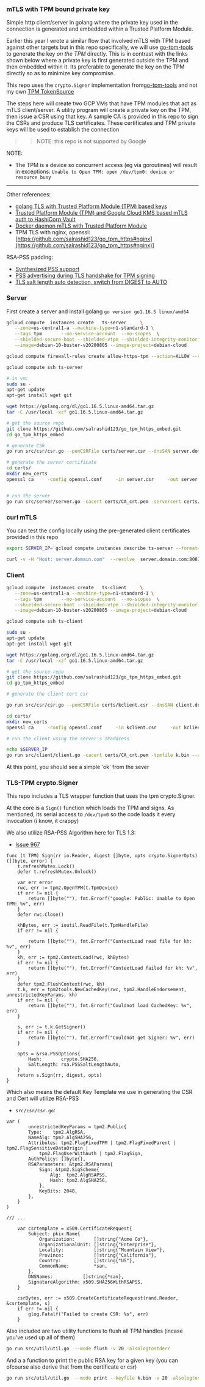 ### mTLS with TPM bound private key

Simple http client/server in golang where the private key used in the connection is generated and embedded within a Trusted Platform Module.

Earlier this year I wrote a similar flow that involved mTLS with TPM based against other targets but in this repo specifically, we will use
[go-tpm-tools](https://github.com/google/go-tpm-tools) to generate the key _on the TPM_ directly.  This is in contrast with the links shown below where a private key is first generated outside the
TPM and then embedded within it.  Its preferable to generate the key on the TPM directly so as to minimize key compromise.

This repo uses the `crypto.Signer` implementation from[go-tpm-tools](https://godoc.org/github.com/google/go-tpm-tools/tpm2tools#Key.GetSigner) and not my own [TPM TokenSource](https://github.com/salrashid123/oauth2#usage-tpmtokensource)


The steps here will create two GCP VMs that have TPM modules that act as mTLS client/server.   A utility program will create a private key on the TPM, then issue a CSR using that key.   A sample CA is provided in this repo to sign the CSRs and produce TLS certificates.  These certificates and TPM private keys will be used to establish the connection

>> NOTE: this repo is not supported by Google


NOTE:

- The TPM is a device so concurrent access (eg via goroutines) will result in exceptions:
  `Unable to Open TPM: open /dev/tpm0: device or resource busy`

---

Other references:

- [golang TLS with Trusted Platform Module (TPM) based keys](https://github.com/salrashid123/go_tpm_https)
- [Trusted Platform Module (TPM) and Google Cloud KMS based mTLS auth to HashiCorp Vault](https://github.com/salrashid123/vault_mtls_tpm)
- [Docker daemon mTLS with Trusted Platform Module](https://github.com/salrashid123/docker_daemon_tpm)
- TPM TLS with nginx, openssl:  [https://github.com/salrashid123/go_tpm_https#nginx](https://github.com/salrashid123/go_tpm_https#nginx)]

RSA-PSS padding:
- [Synthesized PSS support](https://github.com/tpm2-software/tpm2-pkcs11/issues/417)
- [PSS advertising during TLS handshake for TPM signing ](https://chromium-review.googlesource.com/c/chromium/src/+/2984231)
- [TLS salt length auto detection, switch from DIGEST to AUTO](http://openssl.6102.n7.nabble.com/RFC-TLS-salt-length-auto-detection-switch-from-DIGEST-to-AUTO-td78057.html)

### Server

First create a server and install golang `go version go1.16.5 linux/amd64`

```bash
gcloud compute  instances create   ts-server     \
   --zone=us-central1-a --machine-type=n1-standard-1 \
   --tags tpm       --no-service-account  --no-scopes  \
   --shielded-secure-boot --shielded-vtpm --shielded-integrity-monitoring  \
   --image=debian-10-buster-v20200805 --image-project=debian-cloud

gcloud compute firewall-rules create allow-https-tpm --action=ALLOW --rules=tcp:8081 --source-ranges=0.0.0.0/0 --target-tags=tpm

gcloud compute ssh ts-server

# in vm:
sudo su -
apt-get update
apt-get install wget git

wget https://golang.org/dl/go1.16.5.linux-amd64.tar.gz
tar -C /usr/local -xzf go1.16.5.linux-amd64.tar.gz

# get the source repo
git clone https://github.com/salrashid123/go_tpm_https_embed.git
cd go_tpm_https_embed

# generate CSR
go run src/csr/csr.go --pemCSRFile certs/server.csr --dnsSAN server.domain.com  -v 20 -alsologtostderr

# generate the server certificate 
cd certs/
mkdir new_certs
openssl ca     -config openssl.conf     -in server.csr     -out server.crt     -subj "/C=US/ST=California/L=Mountain View/O=Google/OU=Enterprise/CN=server.domain.com"


# run the server
go run src/server/server.go -cacert certs/CA_crt.pem -servercert certs/server.crt -tpmfile k.bin -port :8081
```


### curl mTLS

You can test the config locally using the pre-generated client certificates provided in this repo


```bash
export SERVER_IP=`gcloud compute instances describe ts-server --format="value(networkInterfaces.accessConfigs[0].natIP)"`

curl -v -H "Host: server.domain.com"  --resolve  server.domain.com:8081:$SERVER_IP --cert certs/client.crt --key certs/client.key --cacert certs/CA_crt.pem https://server.domain.com:8081/
```


### Client

```bash
gcloud compute  instances create   ts-client     \
   --zone=us-central1-a --machine-type=n1-standard-1 \
   --tags tpm       --no-service-account  --no-scopes  \
   --shielded-secure-boot --shielded-vtpm --shielded-integrity-monitoring  \
   --image=debian-10-buster-v20200805 --image-project=debian-cloud

gcloud compute ssh ts-client

sudo su -
apt-get update
apt-get install wget git

wget https://golang.org/dl/go1.16.5.linux-amd64.tar.gz
tar -C /usr/local -xzf go1.16.5.linux-amd64.tar.gz

# get the source repo
git clone https://github.com/salrashid123/go_tpm_https_embed.git
cd go_tpm_https_embed

# generate the client cert csr

go run src/csr/csr.go --pemCSRFile certs/kclient.csr --dnsSAN client.domain.com  -v 20 -alsologtostderr

cd certs/
mkdir new_certs
openssl ca     -config openssl.conf     -in kclient.csr     -out kclient.crt     -subj "/C=US/ST=California/L=Mountain View/O=Google/OU=Enterprise/CN=client.domain.com"

# run the client using the server's IPaddress

echo $SERVER_IP
go run src/client/client.go -cacert certs/CA_crt.pem -tpmfile k.bin --address $SERVER_IP
```

At this point, you should see a simple 'ok' from the sever

### TLS-TPM crypto.Signer

This repo includes a TLS wrapper function that uses the tpm crypto.Signer.

At the core is a `Sign()` function which loads the TPM and signs. As mentioned, its serial access to `/dev/tpm0` so the code loads it every invocation (i know, it crappy)

We also utilize RSA-PSS Algorithm here for TLS 1.3:
 - [Issue 967](https://github.com/golang/go/issues/9671)

```golang
func (t TPM) Sign(rr io.Reader, digest []byte, opts crypto.SignerOpts) ([]byte, error) {
	t.refreshMutex.Lock()
	defer t.refreshMutex.Unlock()

	var err error
	rwc, err := tpm2.OpenTPM(t.TpmDevice)
	if err != nil {
		return []byte(""), fmt.Errorf("google: Public: Unable to Open TPM: %v", err)
	}
	defer rwc.Close()

	khBytes, err := ioutil.ReadFile(t.TpmHandleFile)
	if err != nil {

		return []byte(""), fmt.Errorf("ContextLoad read file for kh: %v", err)
	}
	kh, err := tpm2.ContextLoad(rwc, khBytes)
	if err != nil {
		return []byte(""), fmt.Errorf("ContextLoad failed for kh: %v", err)
	}
	defer tpm2.FlushContext(rwc, kh)
	t.k, err = tpm2tools.NewCachedKey(rwc, tpm2.HandleEndorsement, unrestrictedKeyParams, kh)
	if err != nil {
		return []byte(""), fmt.Errorf("Couldnot load CachedKey: %v", err)
	}

	s, err := t.k.GetSigner()
	if err != nil {
		return []byte(""), fmt.Errorf("Couldnot get Signer: %v", err)
	}

	opts = &rsa.PSSOptions{
		Hash:       crypto.SHA256,
		SaltLength: rsa.PSSSaltLengthAuto,
	}
	return s.Sign(rr, digest, opts)
}

```

Which also means the default Key Template we use in generating the CSR and Cert will utilize RSA-PSS

- `src/csr/csr.go`:
```golang
var (
		unrestrictedKeyParams = tpm2.Public{
		Type:    tpm2.AlgRSA,
		NameAlg: tpm2.AlgSHA256,
		Attributes: tpm2.FlagFixedTPM | tpm2.FlagFixedParent | tpm2.FlagSensitiveDataOrigin |
			tpm2.FlagUserWithAuth | tpm2.FlagSign,
		AuthPolicy: []byte{},
		RSAParameters: &tpm2.RSAParams{
			Sign: &tpm2.SigScheme{
				Alg:  tpm2.AlgRSAPSS,
				Hash: tpm2.AlgSHA256,
			},
			KeyBits: 2048,
		},
	}
)

/// ...

	var csrtemplate = x509.CertificateRequest{
		Subject: pkix.Name{
			Organization:       []string{"Acme Co"},
			OrganizationalUnit: []string{"Enterprise"},
			Locality:           []string{"Mountain View"},
			Province:           []string{"California"},
			Country:            []string{"US"},
			CommonName:         *san,
		},
		DNSNames:           []string{*san},
		SignatureAlgorithm: x509.SHA256WithRSAPSS,
	}

	csrBytes, err := x509.CreateCertificateRequest(rand.Reader, &csrtemplate, s)
	if err != nil {
		glog.Fatalf("Failed to create CSR: %s", err)
	}

```

Also included are two utility functions to flush all TPM handles (incase you've used up all of them)
```bash
go run src/util/util.go  --mode flush -v 20 -alsologtostderr
```

And a a function to print the public RSA key for a given key  (you can ofcourse also derive that from the certificate or csr)

```bash
go run src/util/util.go  --mode print --keyfile k.bin -v 20 -alsologtostderr
```

